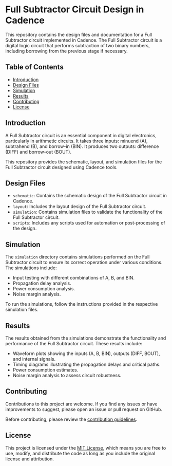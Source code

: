 # Full Subtractor Circuit Design in Cadence

This repository contains the design files and documentation for a Full Subtractor circuit implemented in Cadence. The Full Subtractor circuit is a digital logic circuit that performs subtraction of two binary numbers, including borrowing from the previous stage if necessary.

## Table of Contents

- [Introduction](#introduction)
- [Design Files](#design-files)
- [Simulation](#simulation)
- [Results](#results)
- [Contributing](#contributing)
- [License](#license)

## Introduction

A Full Subtractor circuit is an essential component in digital electronics, particularly in arithmetic circuits. It takes three inputs: minuend (A), subtrahend (B), and borrow-in (BIN). It produces two outputs: difference (DIFF) and borrow-out (BOUT).

This repository provides the schematic, layout, and simulation files for the Full Subtractor circuit designed using Cadence tools.

## Design Files

- `schematic`: Contains the schematic design of the Full Subtractor circuit in Cadence.
- `layout`: Includes the layout design of the Full Subtractor circuit.
- `simulation`: Contains simulation files to validate the functionality of the Full Subtractor circuit.
- `scripts`: Includes any scripts used for automation or post-processing of the design.

## Simulation

The `simulation` directory contains simulations performed on the Full Subtractor circuit to ensure its correct operation under various conditions. The simulations include:

- Input testing with different combinations of A, B, and BIN.
- Propagation delay analysis.
- Power consumption analysis.
- Noise margin analysis.

To run the simulations, follow the instructions provided in the respective simulation files.

## Results

The results obtained from the simulations demonstrate the functionality and performance of the Full Subtractor circuit. These results include:

- Waveform plots showing the inputs (A, B, BIN), outputs (DIFF, BOUT), and internal signals.
- Timing diagrams illustrating the propagation delays and critical paths.
- Power consumption estimates.
- Noise margin analysis to assess circuit robustness.

## Contributing

Contributions to this project are welcome. If you find any issues or have improvements to suggest, please open an issue or pull request on GitHub.

Before contributing, please review the [contribution guidelines](CONTRIBUTING.md).

## License

This project is licensed under the [MIT License](LICENSE), which means you are free to use, modify, and distribute the code as long as you include the original license and attribution.
